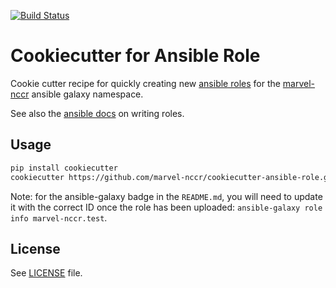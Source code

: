 [![Build Status](https://travis-ci.org/marvel-nccr/cookiecutter-ansible-role.svg?branch=master)](https://travis-ci.org/marvel-nccr/cookiecutter-ansible-role)

# Cookiecutter for Ansible Role

Cookie cutter recipe for quickly creating new [ansible
roles](http://docs.ansible.com/playbooks_roles.html#roles)
for the [marvel-nccr](https://galaxy.ansible.com/marvel-nccr) ansible galaxy namespace.

See also the [ansible docs](https://docs.ansible.com/ansible-container/roles/writing.html#writing-roles) on writing roles.

## Usage

```bash
pip install cookiecutter
cookiecutter https://github.com/marvel-nccr/cookiecutter-ansible-role.git
```

Note: for the ansible-galaxy badge in the `README.md`, you will need to update it with the correct ID once the role has been uploaded: `ansible-galaxy role info marvel-nccr.test`.

## License

See [LICENSE](LICENSE) file.
